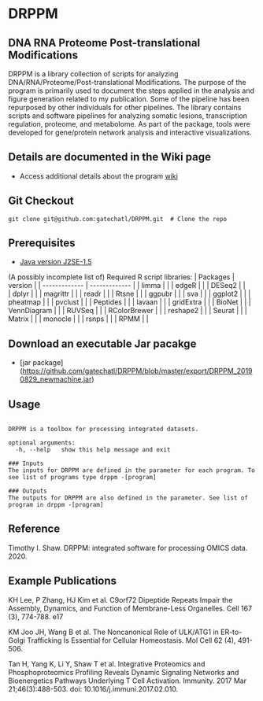 # DRPPM
## DNA RNA Proteome Post-translational Modifications 

DRPPM is a library collection of scripts for analyzing DNA/RNA/Proteome/Post-translational Modifications. The purpose of the program is primarily used to document the steps applied in the analysis and figure generation related to my publication. Some of the pipeline has been repurposed by other individuals for other pipelines. The library contains scripts and software pipelines for analyzing somatic lesions, transcription regulation, proteome, and metabolome. As part of the package, tools were developed for gene/protein network analysis and interactive visualizations. 

## Details are documented in the Wiki page 
* Access additional details about the program [wiki](https://github.com/gatechatl/DRPPM/wiki/)

## Git Checkout
```git clone git@github.com:gatechatl/DRPPM.git  # Clone the repo```

## Prerequisites
* [Java version J2SE-1.5](https://www.oracle.com/technetwork/java/javase/)

(A possibly incomplete list of) Required R script libraries:
| Packages  | version |
| ------------- | ------------- |
| limma  |   |
| edgeR  |   |
| DESeq2 |   |   
| dplyr |   |
| magrittr |   |
| readr |   |
| Rtsne |   |
| ggpubr |   |
| sva |   |
| ggplot2 |   |
| pheatmap |   |
| pvclust |   |
| Peptides |   |
| lavaan |    |
| gridExtra |    |
| BioNet |    |
| VennDiagram |    |
| RUVSeq |    |
| RColorBrewer |    |
| reshape2 |    |
| Seurat |    |
| Matrix |    |
| monocle |    |
| rsnps |    |
| RPMM |    |



## Download an executable Jar pacakge
* [jar package] (https://github.com/gatechatl/DRPPM/blob/master/export/DRPPM_20190829_newmachine.jar)

## Usage
```$ drppm 

DRPPM is a toolbox for processing integrated datasets.

optional arguments:
  -h, --help   show this help message and exit

### Inputs
The inputs for DRPPM are defined in the parameter for each program. To see list of programs type drppm -[program]

### Outputs
The outputs for DRPPM are also defined in the parameter. See list of program in drppm -[program]

```
## Reference
Timothy I. Shaw. DRPPM: integrated software for processing OMICS data. 2020.

## Example Publications
KH Lee, P Zhang, HJ Kim et al. C9orf72 Dipeptide Repeats Impair the Assembly, Dynamics, and Function of Membrane-Less Organelles. Cell 167 (3), 774-788. e17

KM Joo JH, Wang B et al. The Noncanonical Role of ULK/ATG1 in ER-to-Golgi Trafficking Is Essential for Cellular Homeostasis. Mol Cell 62 (4), 491-506.

Tan H, Yang K, Li Y, Shaw T et al. Integrative Proteomics and Phosphoproteomics Profiling Reveals Dynamic Signaling Networks and Bioenergetics Pathways Underlying T Cell Activation. Immunity. 2017 Mar 21;46(3):488-503. doi: 10.1016/j.immuni.2017.02.010.


